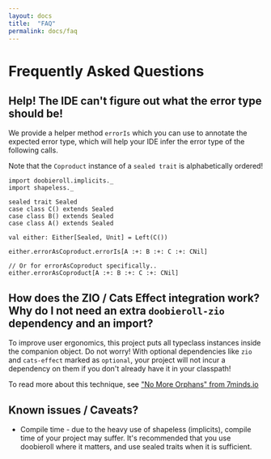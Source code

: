 ```yaml
---
layout: docs
title:  "FAQ"
permalink: docs/faq
---
```


# Frequently Asked Questions

## Help! The IDE can't figure out what the error type should be!

We provide a helper method `errorIs` which you can use to annotate
the expected error type, which will help your IDE infer the error type of the
following calls.

Note that the `Coproduct` instance of a `sealed trait` is alphabetically ordered!
```:invisible
import doobieroll.implicits._
import shapeless._
```

```:silent
sealed trait Sealed
case class C() extends Sealed
case class B() extends Sealed
case class A() extends Sealed
```
```
val either: Either[Sealed, Unit] = Left(C())

either.errorAsCoproduct.errorIs[A :+: B :+: C :+: CNil]

// Or for errorAsCoproduct specifically..
either.errorAsCoproduct[A :+: B :+: C :+: CNil]
```

## How does the ZIO / Cats Effect integration work? Why do I not need an extra `doobieroll-zio` dependency and an import?

To improve user ergonomics, this project puts all typeclass instances inside the companion object.
Do not worry! With optional dependencies like `zio` and `cats-effect` marked as `optional`, your project will not
incur a dependency on them if you don't already have it in your classpath!

To read more about this technique, see ["No More Orphans" from 7minds.io]([https://blog.7mind.io/no-more-orphans.html])

## Known issues / Caveats?

* Compile time - due to the heavy use of shapeless (implicits), compile time of your project may suffer.
  It's recommended that you use doobieroll where it matters, and use sealed traits when it is sufficient.
